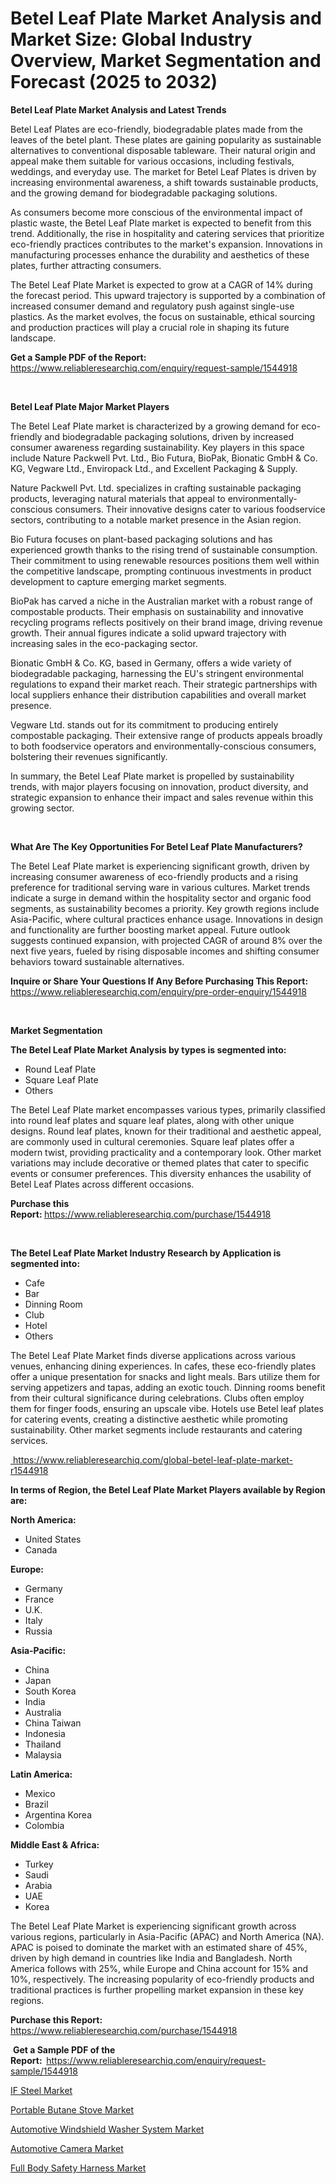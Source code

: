 <p><h1>Betel Leaf Plate Market Analysis and Market Size: Global Industry Overview, Market Segmentation and Forecast (2025 to 2032)</h1></p><p><strong>Betel Leaf Plate Market Analysis and Latest Trends</strong></p>
<p><p>Betel Leaf Plates are eco-friendly, biodegradable plates made from the leaves of the betel plant. These plates are gaining popularity as sustainable alternatives to conventional disposable tableware. Their natural origin and appeal make them suitable for various occasions, including festivals, weddings, and everyday use. The market for Betel Leaf Plates is driven by increasing environmental awareness, a shift towards sustainable products, and the growing demand for biodegradable packaging solutions.</p><p>As consumers become more conscious of the environmental impact of plastic waste, the Betel Leaf Plate market is expected to benefit from this trend. Additionally, the rise in hospitality and catering services that prioritize eco-friendly practices contributes to the market's expansion. Innovations in manufacturing processes enhance the durability and aesthetics of these plates, further attracting consumers.</p><p>The Betel Leaf Plate Market is expected to grow at a CAGR of 14% during the forecast period. This upward trajectory is supported by a combination of increased consumer demand and regulatory push against single-use plastics. As the market evolves, the focus on sustainable, ethical sourcing and production practices will play a crucial role in shaping its future landscape.</p></p>
<p><strong>Get a Sample PDF of the Report:&nbsp;</strong> <a href="https://www.reliableresearchiq.com/enquiry/request-sample/1544918?utm_campaign=1896&utm_medium=2&utm_source=Github&utm_content=ia&utm_term=06022025&utm_id=betel-leaf-plate">https://www.reliableresearchiq.com/enquiry/request-sample/1544918</a></p>
<p>&nbsp;</p>
<p><strong>Betel Leaf Plate Major Market Players</strong></p>
<p><p>The Betel Leaf Plate market is characterized by a growing demand for eco-friendly and biodegradable packaging solutions, driven by increased consumer awareness regarding sustainability. Key players in this space include Nature Packwell Pvt. Ltd., Bio Futura, BioPak, Bionatic GmbH & Co. KG, Vegware Ltd., Enviropack Ltd., and Excellent Packaging & Supply.</p><p>Nature Packwell Pvt. Ltd. specializes in crafting sustainable packaging products, leveraging natural materials that appeal to environmentally-conscious consumers. Their innovative designs cater to various foodservice sectors, contributing to a notable market presence in the Asian region.</p><p>Bio Futura focuses on plant-based packaging solutions and has experienced growth thanks to the rising trend of sustainable consumption. Their commitment to using renewable resources positions them well within the competitive landscape, prompting continuous investments in product development to capture emerging market segments.</p><p>BioPak has carved a niche in the Australian market with a robust range of compostable products. Their emphasis on sustainability and innovative recycling programs reflects positively on their brand image, driving revenue growth. Their annual figures indicate a solid upward trajectory with increasing sales in the eco-packaging sector.</p><p>Bionatic GmbH & Co. KG, based in Germany, offers a wide variety of biodegradable packaging, harnessing the EU's stringent environmental regulations to expand their market reach. Their strategic partnerships with local suppliers enhance their distribution capabilities and overall market presence.</p><p>Vegware Ltd. stands out for its commitment to producing entirely compostable packaging. Their extensive range of products appeals broadly to both foodservice operators and environmentally-conscious consumers, bolstering their revenues significantly.</p><p>In summary, the Betel Leaf Plate market is propelled by sustainability trends, with major players focusing on innovation, product diversity, and strategic expansion to enhance their impact and sales revenue within this growing sector.</p></p>
<p>&nbsp;</p>
<p><strong>What Are The Key Opportunities For Betel Leaf Plate Manufacturers?</strong></p>
<p><p>The Betel Leaf Plate market is experiencing significant growth, driven by increasing consumer awareness of eco-friendly products and a rising preference for traditional serving ware in various cultures. Market trends indicate a surge in demand within the hospitality sector and organic food segments, as sustainability becomes a priority. Key growth regions include Asia-Pacific, where cultural practices enhance usage. Innovations in design and functionality are further boosting market appeal. Future outlook suggests continued expansion, with projected CAGR of around 8% over the next five years, fueled by rising disposable incomes and shifting consumer behaviors toward sustainable alternatives.</p></p>
<p><strong>Inquire or Share Your Questions If Any Before Purchasing This Report:</strong> <a href="https://www.reliableresearchiq.com/enquiry/pre-order-enquiry/1544918?utm_campaign=1896&utm_medium=2&utm_source=Github&utm_content=ia&utm_term=06022025&utm_id=betel-leaf-plate">https://www.reliableresearchiq.com/enquiry/pre-order-enquiry/1544918</a></p>
<p>&nbsp;</p>
<p><strong>Market Segmentation</strong></p>
<p><strong>The Betel Leaf Plate Market Analysis by types is segmented into:</strong></p>
<p><ul><li>Round Leaf Plate</li><li>Square Leaf Plate</li><li>Others</li></ul></p>
<p><p>The Betel Leaf Plate market encompasses various types, primarily classified into round leaf plates and square leaf plates, along with other unique designs. Round leaf plates, known for their traditional and aesthetic appeal, are commonly used in cultural ceremonies. Square leaf plates offer a modern twist, providing practicality and a contemporary look. Other market variations may include decorative or themed plates that cater to specific events or consumer preferences. This diversity enhances the usability of Betel Leaf Plates across different occasions.</p></p>
<p><strong>Purchase this Report:&nbsp;</strong><a href="https://www.reliableresearchiq.com/purchase/1544918?utm_campaign=1896&utm_medium=2&utm_source=Github&utm_content=ia&utm_term=06022025&utm_id=betel-leaf-plate">https://www.reliableresearchiq.com/purchase/1544918</a></p>
<p>&nbsp;</p>
<p><strong>The Betel Leaf Plate Market Industry Research by Application is segmented into:</strong></p>
<p><ul><li>Cafe</li><li>Bar</li><li>Dinning Room</li><li>Club</li><li>Hotel</li><li>Others</li></ul></p>
<p><p>The Betel Leaf Plate Market finds diverse applications across various venues, enhancing dining experiences. In cafes, these eco-friendly plates offer a unique presentation for snacks and light meals. Bars utilize them for serving appetizers and tapas, adding an exotic touch. Dinning rooms benefit from their cultural significance during celebrations. Clubs often employ them for finger foods, ensuring an upscale vibe. Hotels use Betel leaf plates for catering events, creating a distinctive aesthetic while promoting sustainability. Other market segments include restaurants and catering services.</p></p>
<p><a href="https://www.reliableresearchiq.com/global-betel-leaf-plate-market-r1544918?utm_campaign=1896&utm_medium=2&utm_source=Github&utm_content=ia&utm_term=06022025&utm_id=betel-leaf-plate">&nbsp;https://www.reliableresearchiq.com/global-betel-leaf-plate-market-r1544918</a></p>
<p><strong>In terms of Region, the Betel Leaf Plate Market Players available by Region are:</strong></p>
<p>
    <p> <strong> North America: </strong>
        <ul>
            <li>United States</li>
            <li>Canada</li>
        </ul>
        </p> 
    <p> <strong> Europe: </strong>
        <ul>
            <li>Germany</li>
            <li>France</li>
            <li>U.K.</li>
            <li>Italy</li>
            <li>Russia</li>
        </ul>
        </p> 
    <p> <strong> Asia-Pacific: </strong>
        <ul>
            <li>China</li>
            <li>Japan</li>
            <li>South Korea</li>
            <li>India</li>
            <li>Australia</li>
            <li>China Taiwan</li>
            <li>Indonesia</li>
            <li>Thailand</li>
            <li>Malaysia</li>
        </ul>
        </p> 
    <p> <strong> Latin America: </strong>
        <ul>
            <li>Mexico</li>
            <li>Brazil</li>
            <li>Argentina Korea</li>
            <li>Colombia</li>
        </ul>
        </p> 
    <p> <strong> Middle East & Africa: </strong>
        <ul>
            <li>Turkey</li>
            <li>Saudi</li>
            <li>Arabia</li>
            <li>UAE</li>
            <li>Korea</li>
        </ul>
    </p>
    </p>
<p><p>The Betel Leaf Plate Market is experiencing significant growth across various regions, particularly in Asia-Pacific (APAC) and North America (NA). APAC is poised to dominate the market with an estimated share of 45%, driven by high demand in countries like India and Bangladesh. North America follows with 25%, while Europe and China account for 15% and 10%, respectively. The increasing popularity of eco-friendly products and traditional practices is further propelling market expansion in these key regions.</p></p>
<p><strong>Purchase this Report: </strong><a href="https://www.reliableresearchiq.com/purchase/1544918?utm_campaign=1896&utm_medium=2&utm_source=Github&utm_content=ia&utm_term=06022025&utm_id=betel-leaf-plate">https://www.reliableresearchiq.com/purchase/1544918</a></p>
<p>&nbsp;<strong>Get a Sample PDF of the Report:&nbsp;&nbsp;</strong><a href="https://www.reliableresearchiq.com/enquiry/request-sample/1544918?utm_campaign=1896&utm_medium=2&utm_source=Github&utm_content=ia&utm_term=06022025&utm_id=betel-leaf-plate">https://www.reliableresearchiq.com/enquiry/request-sample/1544918</a></p>
<p><strong></strong></p>
<p><p><a href="https://www.linkedin.com/pulse/steel-market-analysis-from-2025-2032-projected-growth-136-tuxoc?utm_campaign=1896&utm_medium=2&utm_source=Github&utm_content=ia&utm_term=06022025&utm_id=betel-leaf-plate">IF Steel Market</a></p><p><a href="https://github.com/tszkintruca/Market-Research-Report-List-1/blob/main/portable-butane-stove-market.md?utm_campaign=1896&utm_medium=2&utm_source=Github&utm_content=ia&utm_term=06022025&utm_id=betel-leaf-plate">Portable Butane Stove Market</a></p><p><a href="https://www.linkedin.com/pulse/global-automotive-windshield-washer-system-market-product-gk5ge?utm_campaign=1896&utm_medium=2&utm_source=Github&utm_content=ia&utm_term=06022025&utm_id=betel-leaf-plate">Automotive Windshield Washer System Market</a></p><p><a href="https://www.linkedin.com/pulse/close-examination-automotive-camera-market-size-scopeprojected-cme4e?utm_campaign=1896&utm_medium=2&utm_source=Github&utm_content=ia&utm_term=06022025&utm_id=betel-leaf-plate">Automotive Camera Market</a></p><p><a href="https://github.com/aidelndasse/Market-Research-Report-List-1/blob/main/full-body-safety-harness-market.md?utm_campaign=1896&utm_medium=2&utm_source=Github&utm_content=ia&utm_term=06022025&utm_id=betel-leaf-plate">Full Body Safety Harness Market</a></p></p>